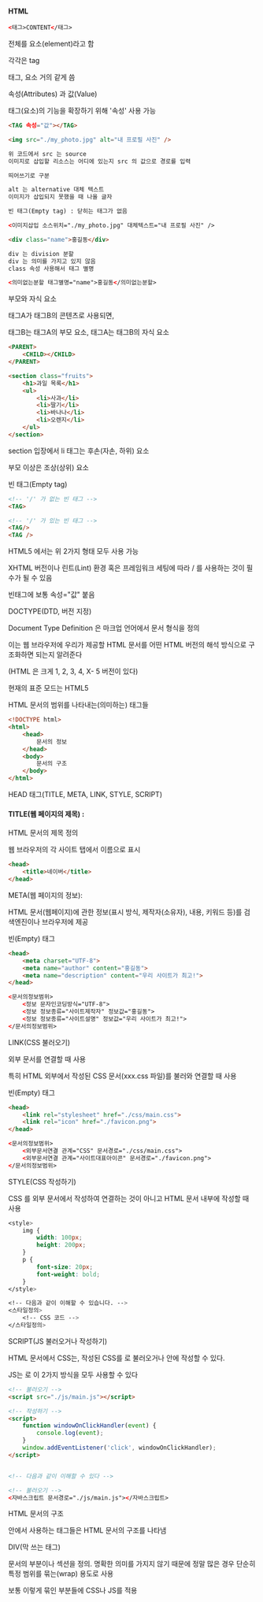 #### HTML

```html
<태그>CONTENT</태그>
```

전체를 요소(element)라고 함

각각은 tag

태그, 요소 거의 같게 씀



속성(Attributes) 과 값(Value)

태그(요소)의 기능을 확장하기 위해 '속성' 사용 가능

```html
<TAG 속성="값"></TAG>
```

```html
<img src="./my_photo.jpg" alt="내 프로필 사진" />

위 코드에서 src 는 source 
이미지로 삽입할 리소스는 어디에 있는지 src 의 값으로 경로를 입력

띄어쓰기로 구분

alt 는 alternative 대체 텍스트
이미지가 삽입되지 못했을 때 나올 글자

빈 태그(Empty tag) : 닫히는 태그가 없음
```

```html
<이미지삽입 소스위치="./my_photo.jpg" 대체텍스트="내 프로필 사진" />
```

```html
<div class="name">홍길동</div>

div 는 division 분할
div 는 의미를 가지고 있지 않음
class 속성 사용해서 태그 별명
```

```html
<의미없는분할 태그별명="name">홍길동</의미없는분할>
```



부모와 자식 요소

태그A가 태그B의 콘텐츠로 사용되면,

태그B는 태그A의 부모 요소, 태그A는 태그B의 자식 요소

```html
<PARENT>
	<CHILD></CHILD>
</PARENT>
```

```html
<section class="fruits">
	<h1>과일 목록</h1>
    <ul>
        <li>사과</li>
        <li>딸기</li>
        <li>바나나</li>
        <li>오렌지</li>
    </ul>
</section>
```

section 입장에서 li 태그는 후손(자손, 하위) 요소

부모 이상은 조상(상위) 요소



빈 태그(Empty tag)

```html
<!-- '/' 가 없는 빈 태그 -->
<TAG>

<!-- '/' 가 있는 빈 태그 -->
<TAG/>
<TAG />
```

HTML5 에서는 위 2가지 형태 모두 사용 가능

XHTML 버전이나 린트(Lint) 환경 혹은 프레임워크 세팅에 따라 / 를 사용하는 것이 필수가 될 수 있음

빈태그에 보통 속성="값" 붙음



DOCTYPE(DTD, 버전 지정)

Document Type Definition 은 마크업 언어에서 문서 형식을 정의

이는 웹 브라우저에 우리가 제공할 HTML 문서를 어떤 HTML 버전의 해석 방식으로 구조화하면 되는지 알려준다

(HTML 은 크게 1, 2, 3, 4, X- 5 버전이 있다)

현재의 표준 모드는 HTML5

HTML 문서의 범위를 나타내는(의미하는) 태그들

```html
<!DOCTYPE html>
<html>
    <head>
        문서의 정보
    </head>
    <body>
        문서의 구조
    </body>
</html>
```



HEAD 태그(TITLE, META, LINK, STYLE, SCRIPT)

#### TITLE(웹 페이지의 제목) : 

HTML 문서의 제목 정의

웹 브라우저의 각 사이트 탭에서 이름으로 표시

```html
<head>
    <title>네이버</title>
</head>
```

META(웹 페이지의 정보):

HTML 문서(웹페이지)에 관한 정보(표시 방식, 제작자(소유자), 내용, 키워드 등)를 검색엔진이나 브라우저에 제공

빈(Empty) 태그

```html
<head>
    <meta charset="UTF-8">
    <meta name="author" content="홍길동">
    <meta name="description" content="우리 사이트가 최고!">
</head>
```

```html
<문서의정보범위>
    <정보 문자인코딩방식="UTF-8">
    <정보 정보종류="사이트제작자" 정보값="홍길동">
    <정보 정보종류="사이트설명" 정보값="우리 사이트가 최고!">
</문서의정보범위>
```

LINK(CSS 불러오기)

외부 문서를 연결할 때 사용

특히 HTML 외부에서 작성된 CSS 문서(xxx.css 파일)를 불러와 연결할 때 사용

빈(Empty) 태그

```html
<head>
    <link rel="stylesheet" href="./css/main.css">
    <link rel="icon" href="./favicon.png">
</head>

<문서의정보범위>
	<외부문서연결 관계="CSS" 문서경로="./css/main.css">
    <외부문서연결 관계="사이트대표아이콘" 문서경로="./favicon.png">    
</문서의정보범위>
```

STYLE(CSS 작성하기)

CSS 를 외부 문서에서 작성하여 연결하는 것이 아니고 HTML 문서 내부에 작성할 때 사용

```css
<style>
    img {
        width: 100px;
        height: 200px;
    }
    p {
        font-size: 20px;
        font-weight: bold;
    }
</style>

<!-- 다음과 같이 이해할 수 있습니다. -->
<스타일정의>
	<!-- CSS 코드 -->
</스타일정의>
```

SCRIPT(JS 불러오거나 작성하기)

HTML 문서에서 CSS는, 작성된 CSS를 <link> 로 불러오거나 <style></style> 안에 작성할 수 있다.

JS는 <script></script> 로 이 2가지 방식을 모두 사용할 수 있다

```html
<!-- 불러오기 -->
<script src="./js/main.js"></script>

<!-- 작성하기 -->
<script>
	function windowOnClickHandler(event) {
        console.log(event);
    }
    window.addEventListener('click', windowOnClickHandler);
</script>


<!-- 다음과 같이 이해할 수 있다 -->

<!-- 불러오기 -->
<자바스크립트 문서경로="./js/main.js"></자바스크립트>
```



HTML 문서의 구조

<body></body> 안에서 사용하는 태그들은 HTML 문서의 구조를 나타냄

DIV(막 쓰는 태그)

문서의 부분이나 섹션을 정의. 명확한 의미를 가지지 않기 때문에 정말 많은 경우 단순히 특정 범위를 묶는(wrap) 용도로 사용

보통 이렇게 묶인 부분들에 CSS나 JS를 적용

